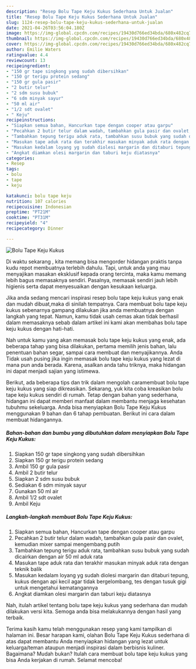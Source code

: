 ```yaml
---
description: "Resep Bolu Tape Keju Kukus Sederhana Untuk Jualan"
title: "Resep Bolu Tape Keju Kukus Sederhana Untuk Jualan"
slug: 1124-resep-bolu-tape-keju-kukus-sederhana-untuk-jualan
date: 2021-04-26T03:56:04.180Z
image: https://img-global.cpcdn.com/recipes/19430d766ed34bda/680x482cq70/bolu-tape-keju-kukus-foto-resep-utama.jpg
thumbnail: https://img-global.cpcdn.com/recipes/19430d766ed34bda/680x482cq70/bolu-tape-keju-kukus-foto-resep-utama.jpg
cover: https://img-global.cpcdn.com/recipes/19430d766ed34bda/680x482cq70/bolu-tape-keju-kukus-foto-resep-utama.jpg
author: Emilie Waters
ratingvalue: 4.4
reviewcount: 13
recipeingredient:
- "150 gr tape singkong yang sudah dibersihkan"
- "150 gr terigu protein sedang"
- "150 gr gula pasir"
- "2 butir telur"
- "2 sdm susu bubuk"
- "6 sdm minyak sayur"
- "50 ml air"
- "1/2 sdt ovalet"
- " Keju"
recipeinstructions:
- "Siapkan semua bahan, Hancurkan tape dengan cooper atau garpu"
- "Pecahkan 2 butir telur dalam wadah, tambahkan gula pasir dan ovalet, kemudian mixer sampai mengembang putih"
- "Tambahkan tepung terigu aduk rata, tambahkan susu bubuk yang sudah dicairkan dengan air 50 ml aduk rata"
- "Masukan tape aduk rata dan terakhir masukan minyak aduk rata dengan teknik balik"
- "Masukan kedalam loyang yg sudah diolesi margarin dan ditaburi tepung, kukus dengan api kecil agar tidak bergelombang, tes dengan tusuk gigi untuk mengetahui kematangannya"
- "Angkat diamkan olesi margarin dan taburi keju diatasnya"
categories:
- Resep
tags:
- bolu
- tape
- keju

katakunci: bolu tape keju 
nutrition: 107 calories
recipecuisine: Indonesian
preptime: "PT21M"
cooktime: "PT31M"
recipeyield: "4"
recipecategory: Dinner

---
```



![Bolu Tape Keju Kukus](https://img-global.cpcdn.com/recipes/19430d766ed34bda/680x482cq70/bolu-tape-keju-kukus-foto-resep-utama.jpg)

Di waktu  sekarang , kita memang bisa mengorder hidangan praktis tanpa kudu repot membuatnya terlebih dahulu. Tapi, untuk anda yang mau menyajikan masakan eksklusif kepada orang tercinta, maka kamu memang lebih bagus memasaknya sendiri. Pasalnya, memasak sendiri jauh lebih higienis serta dapat menyesuaikan dengan kesukaan keluarga.

Jika anda sedang mencari inspirasi resep bolu tape keju kukus yang enak dan mudah dibuat,maka di sinilah tempatnya. Cara membuat bolu tape keju kukus  sebenarnya gampang dilakukan jika anda membuatnya dengan langkah yang tepat. Namun, kamu tidak usah cemas akan tidak berhasil dalam memasaknya 
sebab dalam artikel ini kami akan membahas bolu tape keju kukus dengan hati-hati.  



Nah untuk kamu yang akan memasak bolu tape keju kukus yang enak, ada beberapa tahap yang bisa dilakukan, pertama memilih jenis bahan, lalu penentuan bahan segar, sampai cara membuat dan menyajikannya. Anda Tidak usah pusing jika ingin memasak bolu tape keju kukus yang lezat di mana pun anda berada. Karena, asalkan anda  tahu triknya, maka hidangan ini dapat menjadi sajian yang istimewa.

Berikut, ada beberapa tips dan trik dalam mengolah caramembuat bolu tape keju kukus yang siap dikreasikan. Sekarang, yuk kita coba kreasikan bolu tape keju kukus sendiri di rumah. Tetap dengan bahan yang sederhana, hidangan ini dapat memberi manfaat dalam membantu menjaga kesehatan tubuhmu sekeluarga. Anda bisa menyiapkan Bolu Tape Keju Kukus menggunakan 9 bahan dan 6 tahap pembuatan. Berikut ini cara dalam membuat hidangannya.

<!--inarticleads1-->

##### Bahan-bahan dan bumbu yang dibutuhkan dalam menyiapkan Bolu Tape Keju Kukus:

1. Siapkan 150 gr tape singkong yang sudah dibersihkan
1. Siapkan 150 gr terigu protein sedang
1. Ambil 150 gr gula pasir
1. Ambil 2 butir telur
1. Siapkan 2 sdm susu bubuk
1. Sediakan 6 sdm minyak sayur
1. Gunakan 50 ml air
1. Ambil 1/2 sdt ovalet
1. Ambil  Keju




<!--inarticleads2-->

##### Langkah-langkah membuat Bolu Tape Keju Kukus:

1. Siapkan semua bahan, Hancurkan tape dengan cooper atau garpu
1. Pecahkan 2 butir telur dalam wadah, tambahkan gula pasir dan ovalet, kemudian mixer sampai mengembang putih
1. Tambahkan tepung terigu aduk rata, tambahkan susu bubuk yang sudah dicairkan dengan air 50 ml aduk rata
1. Masukan tape aduk rata dan terakhir masukan minyak aduk rata dengan teknik balik
1. Masukan kedalam loyang yg sudah diolesi margarin dan ditaburi tepung, kukus dengan api kecil agar tidak bergelombang, tes dengan tusuk gigi untuk mengetahui kematangannya
1. Angkat diamkan olesi margarin dan taburi keju diatasnya




Nah, itulah artikel tentang  bolu tape keju kukus  yang sederhana dan mudah dilakukan versi kita. Semoga anda bisa melakukannya dengan hasil yang terbaik. 

Terima kasih kamu telah menggunakan resep yang kami tampilkan di halaman ini. Besar harapan kami, olahan  Bolu Tape Keju Kukus sederhana di atas dapat membantu Anda menyiapkan hidangan yang lezat untuk keluarga/teman ataupun menjadi inspirasi dalam berbisnis kuliner. Bagaimana? Mudah bukan? Itulah cara membuat bolu tape keju kukus yang bisa Anda kerjakan di rumah. Selamat mencoba!

